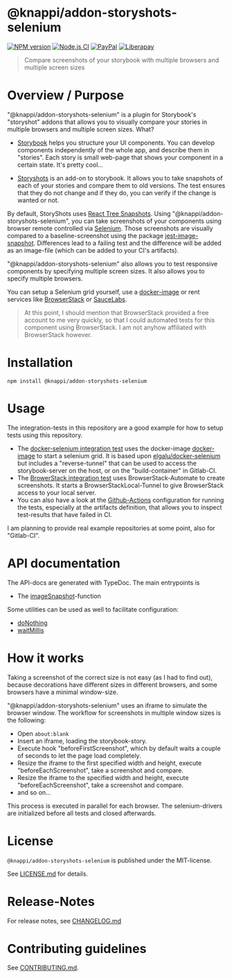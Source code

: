 # @knappi/addon-storyshots-selenium

[![NPM version](https://img.shields.io/npm/v/@knappi/addon-storyshots-selenium.svg)](https://npmjs.com/package/@knappi/addon-storyshots-selenium)
[![Node.js CI](https://github.com/nknapp/addons-storyshots-selenium/workflows/Node.js%20CI/badge.svg)](https://github.com/nknapp/addons-storyshots-selenium/actions?query=workflow%3A%22Node.js+CI%22)
[![PayPal](https://img.shields.io/badge/paypal-donate-yellow.svg)](https://www.paypal.com/cgi-bin/webscr?cmd=_s-xclick&hosted_button_id=GB656ZSAEQEXN&source=url)
[![Liberapay](https://img.shields.io/badge/liberapay-donate-yellow.svg)](https://liberapay.com/nils.knappmeier/donate)

> Compare screenshots of your storybook with multiple browsers and
> multiple screen sizes

# Overview / Purpose

"@knappi/addon-storyshots-selenium" is a plugin for Storybook's
"storyshot" addons that allows you to visually compare your stories in
multiple browsers and multiple screen sizes. What?

- [Storybook](https://storybook.js.org) helps you structure your UI
  components. You can develop components independently of the whole
  app, and describe them in "stories". Each story is small web-page
  that shows your component in a certain state. It's pretty cool...

- [Storyshots](https://storybook.js.org/docs/testing/structural-testing/)
  is an add-on to storybook. It allows you to take snapshots of each
  of your stories and compare them to old versions. The test ensures
  that they do not change and if they do, you can verify if the change
  is wanted or not.

By default, StoryShots uses
[React Tree Snapshots](https://jestjs.io/blog/2016/07/27/jest-14.html).
Using "@knappi/addon-storyshots-selenium", you can take screenshots of
your components using browser remote controlled via
[Selenium](https://www.selenium.dev/). Those screenshots are visually
compared to a baseline-screenshot using the package
[jest-image-snapshot](https://npmjs.com/package/jest-image-snapshot).
Differences lead to a failing test and the difference will be added as
an image-file (which can be added to your CI's artifacts).

"@knappi/addon-storyshots-selenium" also allows you to test responsive
components by specifying multiple screen sizes. It also allows you to
specify multiple browsers.

You can setup a Selenium grid yourself, use a
[docker-image](https://github.com/containerize-my-server/docker-image-selenium-with-tunnel)
or rent services like [BrowserStack](https://browserstack.com) or
[SauceLabs](https://saucelabs.com/).

> At this point, I should mention that BrowserStack provided a free
> account to me very quickly, so that I could automated tests for this
> component using BrowserStack. I am not anyhow affiliated with
> BrowserStack however.

# Installation

```
npm install @knappi/addon-storyshots-selenium
```

# Usage

The integration-tests in this repository are a good example for how to
setup tests using this repository.

- The
  [docker-selenium integration test](integration-test/docker-selenium.test.ts)
  uses the docker-image
  [docker-image](https://github.com/containerize-my-server/docker-image-selenium-with-tunnel)
  to start a selenium grid. It is based upon
  [elgalu/docker-selenium](https://github.com/elgalu/docker-selenium)
  but includes a "reverse-tunnel" that can be used to access the
  storybook-server on the host, or on the "build-container" in
  Gitlab-CI.
- The
  [BrowerStack integration test](integration-test/browserstack.test.ts-snapshots)
  uses BrowserStack-Automate to create screenshots. It starts a
  BrowserStackLocal-Tunnel to give BrowserStack access to your local
  server.
- You can also have a look at the
  [Github-Actions](.github/workflows/node.js.yml) configuration for
  running the tests, especially at the artifacts definition, that
  allows you to inspect test-results that have failed in CI.

I am planning to provide real example repositories at some point, also
for "Gitlab-CI".

# API documentation

The API-docs are generated with TypeDoc. The main entrypoints is

- The [imageSnapshot](./apidocs/README.md#imagesnapshot)-function

Some utilities can be used as well to facilitate configuration:

- [doNothing](README.md#donothing)
- [waitMillis](README.md#waitmillis)

# How it works

Taking a screenshot of the correct size is not easy (as I had to find
out), because decorations have different sizes in different browsers,
and some browsers have a minimal window-size.

"@knappi/addon-storyshots-selenium" uses an iframe to simulate the
browser window. The workflow for screenshots in multiple window sizes
is the following:

- Open `about:blank`
- Insert an iframe, loading the storybook-story.
- Execute hook "beforeFirstScreenshot", which by default waits a
  couple of seconds to let the page load completely.
- Resize the iframe to the first specified width and height, execute
  "beforeEachScreenshot", take a screenshot and compare.
- Resize the iframe to the specified width and height, execute
  "beforeEachScreenshot", take a screenshot and compare.
- and so on...

This process is executed in parallel for each browser. The
selenium-drivers are initialized before all tests and closed
afterwards.

# License

`@knappi/addon-storyshots-selenium` is published under the
MIT-license.

See [LICENSE.md](LICENSE.md) for details.

# Release-Notes

For release notes, see [CHANGELOG.md](CHANGELOG.md)

# Contributing guidelines

See [CONTRIBUTING.md](CONTRIBUTING.md).
